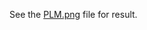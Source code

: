 
See the [PLM.png](https://github.com/Heidi-cheng/Astro660_Computational_Astronomy/blob/main/Exercise_12/PLM.png) file for result.
